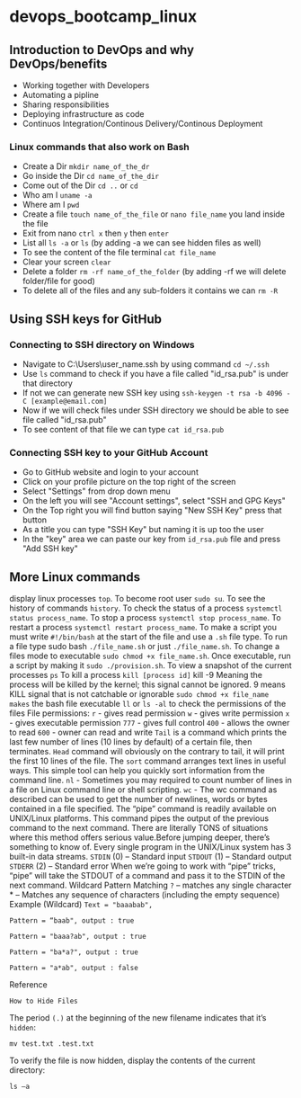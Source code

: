 # devops_bootcamp_linux


## Introduction to DevOps and why DevOps/benefits

- Working together with Developers 
- Automating a pipline
- Sharing responsibilities
- Deploying infrastructure as code
- Continuos Integration/Continous Delivery/Continous Deployment

### Linux commands that also work on Bash
- Create a Dir `mkdir name_of_the_dr`
- Go inside the Dir `cd name_of_the_dir`
- Come out of the Dir `cd ..` or `cd`
- Who am I `uname -a`
- Where am I `pwd`
- Create a file `touch name_of_the_file` or `nano file_name` you land inside the file
- Exit from nano `ctrl x` then `y` then `enter`
- List all `ls -a` or `ls` (by adding -a we can see hidden files as well)
- To see the content of the file terminal `cat file_name`
- Clear your screen `clear`
- Delete a folder `rm -rf name_of_the_folder`  (by adding -rf we will delete folder/file for good)
- To delete all of the files and any sub-folders it contains we can `rm -R`


## Using SSH keys for GitHub

### Connecting to SSH directory on Windows
- Navigate to C:\Users\user_name\.ssh  by using command `cd ~/.ssh`
- Use `ls` command to check if you have a file called "id_rsa.pub" is under that directory
- If not we can generate new SSH key using `ssh-keygen -t rsa -b 4096 -C [example@email.com]`
- Now if we will check files under SSH directory we should be able to see file called "id_rsa.pub"
- To see content of that file we can type `cat id_rsa.pub`

### Connecting SSH key to your GitHub Account
- Go to GitHub website and login to your account 
- Click on your profile picture on the top right of the screen 
- Select "Settings" from 
drop down menu 
- On the left you will see "Account settings", select "SSH and GPG Keys" 
- On the Top right you will find button saying 
"New SSH Key" press that button 
- As a title you can type "SSH Key" but naming it is up too the user 
- In the "key" area we can paste our key from `id_rsa.pub` file and press "Add SSH key"


## More Linux commands
display linux processes `top`.
To become root user `sudo su`.
To see the history of commands `history`.
To check the status of a process `systemctl status process_name`.
To stop a process `systemctl stop process_name`.
To restart a process `systemctl restart process_name`.
To make a script you must write `#!/bin/bash` at the start of the file and use a `.sh` file type.
To run a file type sudo bash `./file_name.sh` or just `./file_name.sh`.
To change a files mode to executable `sudo chmod +x file_name.sh`.
Once executable, run a script by making it `sudo ./provision.sh`.
To view a snapshot of the current processes `ps`
To kill a process `kill [process id]`
kill -9 Meaning the process will be killed by the kernel; this signal cannot be ignored. 9 means KILL signal that is not catchable or ignorable
`sudo chmod +x file_name makes` the bash file executable
`ll` or `ls -al` to check the permissions of the files
File permissions:
`r` - gives read permission
`w` - gives write permission
`x` - gives executable permission
`777` - gives full control
`400` - allows the owner to read
`600` - owner can read and write
`Tail` is a command which prints the last few number of lines (10 lines by default) of a certain file, then terminates.
`Head` command will obviously on the contrary to tail, it will print the first 10 lines of the file.
The `sort` command arranges text lines in useful ways. This simple tool can help you quickly sort information from the command line.
`nl` - Sometimes you may required to count number of lines in a file on Linux command line or shell scripting.
`wc` - The wc command as described can be used to get the number of newlines, words or bytes contained in a file specified.
The “pipe” command is readily available on UNIX/Linux platforms. This command pipes the output of the previous command to the next command. There are literally TONS of situations where this method offers serious value.Before jumping deeper, there’s something to know of. Every single program in the UNIX/Linux system has 3 built-in data streams.
`STDIN` (0) – Standard input
`STDOUT` (1) – Standard output
`STDERR` (2) – Standard error
When we’re going to work with “pipe” tricks, “pipe” will take the STDOUT of a command and pass it to the STDIN of the next command.
Wildcard Pattern Matching
`?` – matches any single character * – Matches any sequence of characters (including the empty sequence)
Example (Wildcard)
`Text = "baaabab",`

`Pattern = “baab", output : true`

`Pattern = "baaa?ab", output : true`

`Pattern = "ba*a?", output : true`

`Pattern = "a*ab", output : false`

Reference

`How to Hide Files`

The period `(.)` at the beginning of the new filename indicates that it’s `hidden`:

`mv test.txt .test.txt`

To verify the file is now hidden, display the contents of the current directory:

`ls –a`
